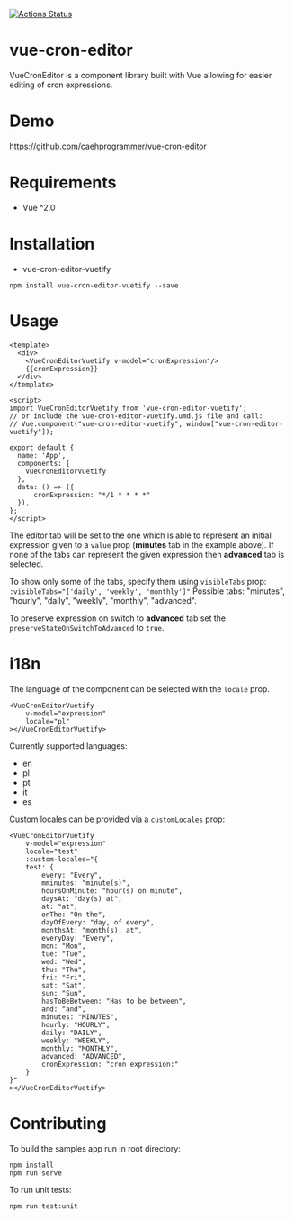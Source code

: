 [![Actions Status](https://github.com/karoletrych/vue-cron-editor/workflows/Node%20CI/badge.svg)](https://github.com/karoletrych/vue-cron-editor/actions)

# vue-cron-editor

VueCronEditor is a component library built with Vue allowing for easier editing of cron expressions.

# Demo

https://github.com/caehprogrammer/vue-cron-editor

# Requirements

-   Vue ^2.0

# Installation

-   vue-cron-editor-vuetify

```
npm install vue-cron-editor-vuetify --save
```

# Usage

```
<template>
  <div>
    <VueCronEditorVuetify v-model="cronExpression"/>
    {{cronExpression}}
  </div>
</template>

<script>
import VueCronEditorVuetify from 'vue-cron-editor-vuetify';
// or include the vue-cron-editor-vuetify.umd.js file and call:
// Vue.component("vue-cron-editor-vuetify", window["vue-cron-editor-vuetify"]);

export default {
  name: 'App',
  components: {
    VueCronEditorVuetify
  },
  data: () => ({
      cronExpression: "*/1 * * * *"
  }),
};
</script>
```

The editor tab will be set to the one which is able to represent an initial expression given to a `value` prop (**minutes** tab in the example above).
If none of the tabs can represent the given expression then **advanced** tab is selected.

To show only some of the tabs, specify them using `visibleTabs` prop:
`:visibleTabs="['daily', 'weekly', 'monthly']"`
Possible tabs: "minutes", "hourly", "daily", "weekly", "monthly", "advanced".

To preserve expression on switch to **advanced** tab set the `preserveStateOnSwitchToAdvanced` to `true`.

# i18n

The language of the component can be selected with the `locale` prop.

```
<VueCronEditorVuetify
    v-model="expression"
    locale="pl"
></VueCronEditorVuetify>
```

Currently supported languages:

-   en
-   pl
-   pt
-   it
-   es

Custom locales can be provided via a `customLocales` prop:

```
<VueCronEditorVuetify
    v-model="expression"
    locale="test"
    :custom-locales="{
    test: {
        every: "Every",
        mminutes: "minute(s)",
        hoursOnMinute: "hour(s) on minute",
        daysAt: "day(s) at",
        at: "at",
        onThe: "On the",
        dayOfEvery: "day, of every",
        monthsAt: "month(s), at",
        everyDay: "Every",
        mon: "Mon",
        tue: "Tue",
        wed: "Wed",
        thu: "Thu",
        fri: "Fri",
        sat: "Sat",
        sun: "Sun",
        hasToBeBetween: "Has to be between",
        and: "and",
        minutes: "MINUTES",
        hourly: "HOURLY",
        daily: "DAILY",
        weekly: "WEEKLY",
        monthly: "MONTHLY",
        advanced: "ADVANCED",
        cronExpression: "cron expression:"
    }
}"
></VueCronEditorVuetify>
```

# Contributing

To build the samples app run in root directory:

```
npm install
npm run serve
```

To run unit tests:

```
npm run test:unit
```
